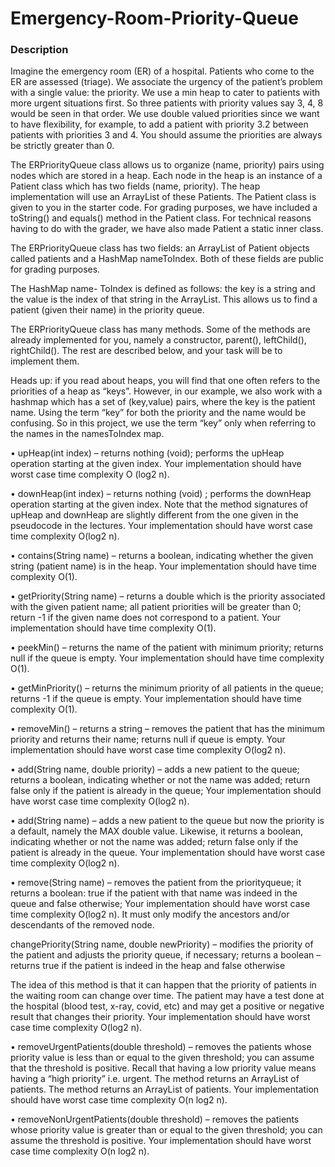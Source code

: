 # Emergency-Room-Priority-Queue

<h3>Description</h3>

Imagine the emergency room (ER) of a hospital. Patients who come to the ER are assessed (triage). We associate the urgency of the patient’s problem with a single value: the priority. We use a min heap to cater to patients with more urgent situations first. So three patients with priority values say 3, 4, 8 would be seen in that order. We use double valued priorities since we want to have flexibility, for example, to add a patient with priority 3.2 between patients with priorities 3 and 4. You should assume the priorities are always be strictly greater than 0.

The ERPriorityQueue class allows us to organize (name, priority) pairs using nodes which are stored in a heap. Each node in the heap is an instance of a Patient class which has two fields (name, priority). The heap implementation will use an ArrayList of these Patients. The Patient class is given to you in the starter code. For grading purposes, we have included a toString() and equals() method in the Patient class. For technical reasons having to do with the grader, we have also made Patient a static inner class.

The ERPriorityQueue class has two fields: an ArrayList of Patient objects called patients and a HashMap nameToIndex. Both of these fields are public for grading purposes. 

The HashMap name- ToIndex is defined as follows: the key is a string and the value is the index of that string in the ArrayList. This allows us to find a patient (given their name) in the priority queue.

The ERPriorityQueue class has many methods. Some of the methods are already implemented for you, namely a constructor, parent(), leftChild(), rightChild(). The rest are described below, and your task will be to implement them.

Heads up: if you read about heaps, you will find that one often refers to the priorities of a heap as “keys”. However, in our example, we also work with a hashmap which has a set of (key,value) pairs, where the key is the patient name. Using the term “key” for both the priority and the name would be confusing. So in this project, we use the term “key” only when referring to the names in the namesToIndex map.

• upHeap(int index) – returns nothing (void); performs the upHeap operation starting at the given index. Your implementation should have worst case time complexity O (log2 n).

• downHeap(int index) – returns nothing (void) ; performs the downHeap operation starting at the given index. Note that the method signatures of upHeap and downHeap are slightly different from the one given in the pseudocode in the lectures. Your implementation should have worst case time complexity O(log2 n).

• contains(String name) – returns a boolean, indicating whether the given string (patient name) is in the heap. Your implementation should have time complexity O(1).

• getPriority(String name) – returns a double which is the priority associated with the given patient name; all patient priorities will be greater than 0; return -1 if the given name does not correspond to a patient. Your implementation should have time complexity O(1).

• peekMin() – returns the name of the patient with minimum priority; returns null if the queue is empty. Your implementation should have time complexity O(1).

• getMinPriority() – returns the minimum priority of all patients in the queue; returns -1 if the queue is empty. Your implementation should have time complexity O(1).

• removeMin() – returns a string – removes the patient that has the minimum priority and returns their name; returns null if queue is empty. Your implementation should have worst case time complexity O(log2 n).

• add(String name, double priority) – adds a new patient to the queue; returns a boolean, indicating whether or not the name was added; return false only if the patient is already in the queue; Your implementation should have worst case time complexity O(log2 n).

• add(String name) – adds a new patient to the queue but now the priority is a default, namely the MAX double value. Likewise, it returns a boolean, indicating whether or not the name was added; return false only if the patient is already in the queue. Your implementation should have worst case time complexity O(log2 n).

• remove(String name) – removes the patient from the priorityqueue; it returns a boolean: true if the patient with that name was indeed in the queue and false otherwise; Your implementation should have worst case time complexity O(log2 n). It must only modify the ancestors and/or descendants of the removed node.

changePriority(String name, double newPriority) – modifies the priority of the patient and adjusts the priority queue, if necessary; returns a boolean – returns true if the patient is indeed in the heap and false otherwise

The idea of this method is that it can happen that the priority of patients in the waiting room can change over time. The patient may have a test done at the hospital (blood test, x-ray, covid, etc) and may get a positive or negative result that changes their priority. Your implementation should have worst case time complexity O(log2 n).

• removeUrgentPatients(double threshold) – removes the patients whose priority value is less than or equal to the given threshold; you can assume that the threshold is positive. Recall that having a low priority value means having a “high priority” i.e. urgent. The method returns an ArrayList of patients. The method returns an ArrayList of patients. Your implementation should have worst case time complexity O(n log2 n).

• removeNonUrgentPatients(double threshold) – removes the patients whose priority value is greater than or equal to the given threshold; you can assume the threshold is positive. Your implementation should have worst case time complexity O(n log2 n).
